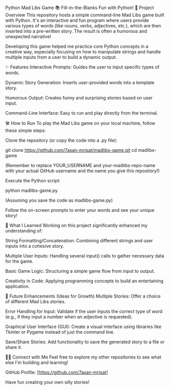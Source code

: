Python Mad Libs Game 📚
Fill-in-the-Blanks Fun with Python!
🚀 Project Overview
This repository hosts a simple command-line Mad Libs game built with Python. It's an interactive and fun program where users provide various types of words (like nouns, verbs, adjectives, etc.), which are then inserted into a pre-written story. The result is often a humorous and unexpected narrative!

Developing this game helped me practice core Python concepts in a creative way, especially focusing on how to manipulate strings and handle multiple inputs from a user to build a dynamic output.

✨ Features
Interactive Prompts: Guides the user to input specific types of words.

Dynamic Story Generation: Inserts user-provided words into a template story.

Humorous Output: Creates funny and surprising stories based on user input.

Command-Line Interface: Easy to run and play directly from the terminal.

🛠️ How to Run
To play the Mad Libs game on your local machine, follow these simple steps:

Clone the repository (or copy the code into a .py file):

git clone https://github.com/7asan-mrisat/madlibs-game.git
cd madlibs-game

(Remember to replace YOUR_USERNAME and your-madlibs-repo-name with your actual GitHub username and the name you give this repository!)

Execute the Python script:

python madlibs-game.py

(Assuming you save the code as madlibs-game.py)

Follow the on-screen prompts to enter your words and see your unique story!

🧠 What I Learned
Working on this project significantly enhanced my understanding of:

String Formatting/Concatenation: Combining different strings and user inputs into a cohesive story.

Multiple User Inputs: Handling several input() calls to gather necessary data for the game.

Basic Game Logic: Structuring a simple game flow from input to output.

Creativity in Code: Applying programming concepts to build an entertaining application.

🔮 Future Enhancements (Ideas for Growth)
Multiple Stories: Offer a choice of different Mad Libs stories.

Error Handling for Input: Validate if the user inputs the correct type of word (e.g., if they input a number when an adjective is requested).

Graphical User Interface (GUI): Create a visual interface using libraries like Tkinter or Pygame instead of just the command line.

Save/Share Stories: Add functionality to save the generated story to a file or share it.

🧑‍💻 Connect with Me
Feel free to explore my other repositories to see what else I'm building and learning!

GitHub Profile: [https://github.com/7asan-mrisat]

Have fun creating your own silly stories!
